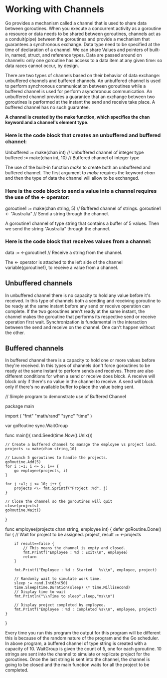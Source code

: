 # Working with Channels

Go provides a mechanism called a channel that is used to share data between goroutines. When you execute a concurrent activity as a goroutine a resource or data needs to be shared between goroutines, channels act as a conduit(pipe) between the goroutines and provide a mechanism that guarantees a synchronous exchange.
Data type need to be specified at the time of declaration of a channel. We can share Values and pointers of built\-in, named, struct, and reference types. Data are passed around on channels: only one goroutine has access to a data item at any given time: so data races cannot occur, by design.

There are two types of channels based on their behavior of data exchange: unbuffered channels and buffered channels. An unbuffered channel is used to perform synchronous communication between goroutines while a buffered channel is used for perform asynchronous communication. An unbuffered channel provides a guarantee that an exchange between two goroutines is performed at the instant the send and receive take place. A buffered channel has no such guarantee.

**A channel is created by the make function, which specifies the chan keyword and a channel's element type.**

### Here is the code block that creates an unbuffered and buffered channel:

Unbuffered := make(chan int) // Unbuffered channel of integer type
buffered := make(chan int, 10)	// Buffered channel of integer type

The use of the built\-in function *make* to create both an unbuffered and buffered channel. The first argument to *make* requires the keyword *chan* and then the type of data the channel will allow to be exchanged.

### Here is the code block to send a value into a channel requires the use of the <\- operator:

goroutine1 := make(chan string, 5) // Buffered channel of strings.
goroutine1 <\- "Australia" // Send a string through the channel.

A goroutine1 channel of type string that contains a buffer of 5 values. Then we send the string "Australia" through the channel.

### Here is the code block that receives values from a channel:

data := <\-goroutine1 // Receive a string from the channel.

The <\- operator is attached to the left side of the channel variable(goroutine1), to receive a value from a channel.

## Unbuffered channels

In unbuffered channel there is no capacity to hold any value before it's received. In this type of channels both a sending and receiving goroutine to be ready at the same instant before any send or receive operation can complete. If the two goroutines aren't ready at the same instant, the channel makes the goroutine that performs its respective send or receive operation first wait. Synchronization is fundamental in the interaction between the send and receive on the channel. One can't happen without the other.

## Buffered channels

In buffered channel there is a capacity to hold one or more values before they're received. In this types of channels don't force goroutines to be ready at the same instant to perform sends and receives. There are also different conditions for when a send or receive does block. A receive will block only if there's no value in the channel to receive. A send will block only if there's no available buffer to place the value being sent.

// Simple program to demonstrate use of Buffered Channel

package main

import (
	"fmt"
	"math/rand"
	"sync"
	"time"
)

var goRoutine sync.WaitGroup

func main(){
	rand.Seed(time.Now().Unix())

	// Create a buffered channel to manage the employee vs project load.
	projects := make(chan string,10)

	// Launch 5 goroutines to handle the projects.
	goRoutine.Add(5)
	for i :=1; i <= 5; i++ {
		go employee(projects, i)
	}

	for j :=1; j <= 10; j++ {
		projects <\- fmt.Sprintf("Project :%d", j)
	}

	// Close the channel so the goroutines will quit
	close(projects)
	goRoutine.Wait()
}

func employee(projects chan string, employee int) {
	defer goRoutine.Done()
	for {
		// Wait for project to be assigned.
		project, result := <\-projects

		if result==false {
			// This means the channel is empty and closed.
			fmt.Printf("Employee : %d : Exit\\n", employee)
			return
		}

		fmt.Printf("Employee : %d : Started   %s\\n", employee, project)

		// Randomly wait to simulate work time.
		sleep := rand.Int63n(50)
		time.Sleep(time.Duration(sleep) \* time.Millisecond)
		// Display time to wait
		fmt.Println("\\nTime to sleep",sleep,"ms\\n")

		// Display project completed by employee.
		fmt.Printf("Employee : %d : Completed %s\\n", employee, project)
	}

}

Every time you run this program the output for this program will be different this is because of the random nature of the program and the Go scheduler.
In above program, a buffered channel of type string is created with a capacity of 10. WaitGroup is given the count of 5, one for each goroutine. 10 strings are sent into the channel to simulate or replicate project for the goroutines. Once the last string is sent into the channel, the channel is going to be closed and the main function waits for all the project to be completed.
